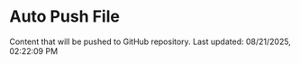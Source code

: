 # Auto Push File

Content that will be pushed to GitHub repository.
Last updated: 08/21/2025, 02:22:09 PM